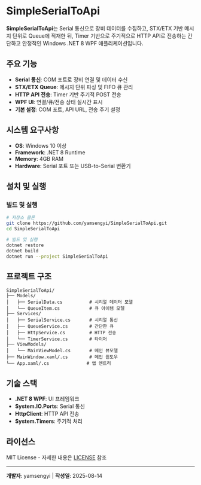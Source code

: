 # SimpleSerialToApi

**SimpleSerialToApi**는 Serial 통신으로 장비 데이터를 수집하고, STX/ETX 기반 메시지 단위로 Queue에 적재한 뒤, Timer 기반으로 주기적으로 HTTP API로 전송하는 간단하고 안정적인 Windows .NET 8 WPF 애플리케이션입니다.

## 주요 기능

- **Serial 통신**: COM 포트로 장비 연결 및 데이터 수신
- **STX/ETX Queue**: 메시지 단위 파싱 및 FIFO 큐 관리
- **HTTP API 전송**: Timer 기반 주기적 POST 전송
- **WPF UI**: 연결/큐/전송 상태 실시간 표시
- **기본 설정**: COM 포트, API URL, 전송 주기 설정

## 시스템 요구사항

- **OS**: Windows 10 이상
- **Framework**: .NET 8 Runtime
- **Memory**: 4GB RAM
- **Hardware**: Serial 포트 또는 USB-to-Serial 변환기

## 설치 및 실행

### 빌드 및 실행
```bash
# 저장소 클론
git clone https://github.com/yamsengyi/SimpleSerialToApi.git
cd SimpleSerialToApi

# 빌드 및 실행
dotnet restore
dotnet build
dotnet run --project SimpleSerialToApi
```

## 프로젝트 구조

```
SimpleSerialToApi/
├── Models/
│   ├── SerialData.cs          # 시리얼 데이터 모델
│   └── QueueItem.cs           # 큐 아이템 모델
├── Services/
│   ├── SerialService.cs       # 시리얼 통신
│   ├── QueueService.cs        # 간단한 큐
│   ├── HttpService.cs         # HTTP 전송
│   └── TimerService.cs        # 타이머
├── ViewModels/
│   └── MainViewModel.cs       # 메인 뷰모델
├── MainWindow.xaml/.cs        # 메인 윈도우
└── App.xaml/.cs              # 앱 엔트리
```

## 기술 스택

- **.NET 8 WPF**: UI 프레임워크
- **System.IO.Ports**: Serial 통신
- **HttpClient**: HTTP API 전송
- **System.Timers**: 주기적 처리

## 라이선스

MIT License - 자세한 내용은 [LICENSE](Documentation/Legal/LICENSE.md) 참조

---

**개발자**: yamsengyi | **작성일**: 2025-08-14